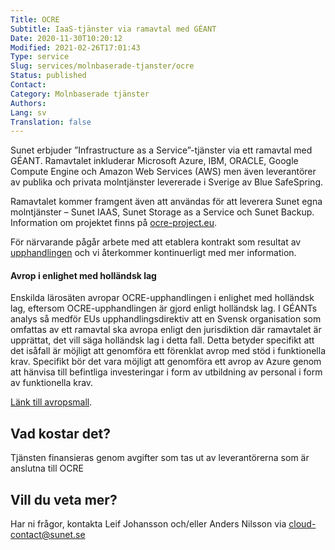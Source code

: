 ```yaml
---
Title: OCRE
Subtitle: IaaS-tjänster via ramavtal med GÉANT
Date: 2020-11-30T10:20:12
Modified: 2021-02-26T17:01:43
Type: service
Slug: services/molnbaserade-tjanster/ocre
Status: published
Contact: 
Category: Molnbaserade tjänster
Authors: 
Lang: sv
Translation: false
---
```


Sunet erbjuder ”Infrastructure as a Service”-tjänster via ett ramavtal med GÉANT. Ramavtalet inkluderar Microsoft Azure, IBM, ORACLE, Google Compute Engine och Amazon Web Services (AWS) men även leverantörer av publika och privata molntjänster levererade i Sverige av Blue SafeSpring.

Ramavtalet kommer framgent även att användas för att leverera Sunet egna molntjänster – Sunet IAAS, Sunet Storage as a Service och Sunet Backup. Information om projektet finns på [ocre-project.eu](https://ocre-project.eu/).

För närvarande pågår arbete med att etablera kontrakt som resultat av [upphandlingen](https://www.ocre-project.eu/news-insights/news/ocre-cloud-framework-catalogue-empowers-european-research) och vi återkommer kontinuerligt med mer information.

#### Avrop i enlighet med holländsk lag

Enskilda lärosäten avropar OCRE-upphandlingen i enlighet med holländsk lag, eftersom OCRE-upphandlingen är gjord enligt holländsk lag. I GÉANTs analys så medför EUs upphandlingsdirektiv att en Svensk organisation som omfattas av ett ramavtal ska avropa enligt den jurisdiktion där ramavtalet är upprättat, det vill säga holländsk lag i detta fall. Detta betyder specifikt att det isåfall är möjligt att genomföra ett förenklat avrop med stöd i funktionella krav. Specifikt bör det vara möjligt att genomföra ett avrop av Azure genom att hänvisa till befintliga investeringar i form av utbildning av personal i form av funktionella krav.

[Länk till avropsmall](https://sunet.box.com/shared/static/7lcobd239s8rk25tjp6eji5ux6clu68d.docx).

## Vad kostar det?

Tjänsten finansieras genom avgifter som tas ut av leverantörerna som är anslutna till OCRE

## Vill du veta mer?

Har ni frågor, kontakta Leif Johansson och/eller Anders Nilsson via [cloud-contact@sunet.se](mailto:cloud-contact@sunet.se)

